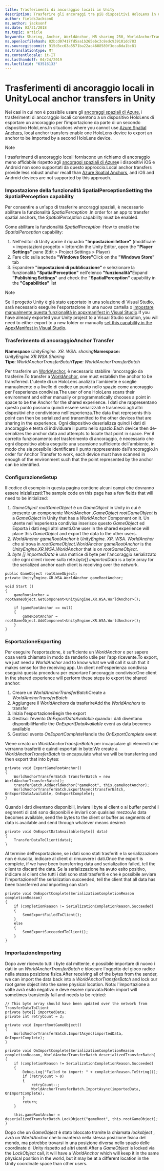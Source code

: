 ```yaml
---
title: Trasferimenti di ancoraggio locali in Unity
description: Trasferire gli ancoraggi tra più dispositivi HoloLens in un'applicazione Unity.
author: fieldsJacksonG
ms.author: jacksonf
ms.date: 03/21/2018
ms.topic: article
keywords: Sharing, Anchor, WorldAnchor, MR sharing 250, WorldAnchorTransferBatch, SpatialPerception, Transfer, local Anchor Transfer, Anchor Export, Anchor import
ms.openlocfilehash: 82bcd07417fd5aa1b265ebc3c8edc939101dd783
ms.sourcegitcommit: 915d3cc63a5571ba22ac4608589f3eca8da1bc81
ms.translationtype: MT
ms.contentlocale: it-IT
ms.lasthandoff: 04/24/2019
ms.locfileid: "63516133"
---
```

# <a name="local-anchor-transfers-in-unity"></a><span data-ttu-id="d1be8-104">Trasferimenti di ancoraggio locali in Unity</span><span class="sxs-lookup"><span data-stu-id="d1be8-104">Local anchor transfers in Unity</span></span>

<span data-ttu-id="d1be8-105">Nei casi in cui non è possibile usare gli <a href="https://docs.microsoft.com/azure/spatial-anchors" target="_blank">ancoraggi spaziali di Azure</a>, i trasferimenti di ancoraggio locali consentono a un dispositivo HoloLens di esportare un ancoraggio per l'importazione da parte di un secondo dispositivo HoloLens.</span><span class="sxs-lookup"><span data-stu-id="d1be8-105">In situations where you cannot use <a href="https://docs.microsoft.com/azure/spatial-anchors" target="_blank">Azure Spatial Anchors</a>, local anchor transfers enable one HoloLens device to export an anchor to be imported by a second HoloLens device.</span></span>

>[!NOTE]
><span data-ttu-id="d1be8-106">I trasferimenti di ancoraggio locali forniscono un richiamo di ancoraggio meno affidabile rispetto agli <a href="https://docs.microsoft.com/azure/spatial-anchors" target="_blank">ancoraggi spaziali di Azure</a>e i dispositivi iOS e Android non sono supportati da questo approccio.</span><span class="sxs-lookup"><span data-stu-id="d1be8-106">Local anchor transfers provide less robust anchor recall than <a href="https://docs.microsoft.com/azure/spatial-anchors" target="_blank">Azure Spatial Anchors</a>, and iOS and Android devices are not supported by this approach.</span></span>

### <a name="setting-the-spatialperception-capability"></a><span data-ttu-id="d1be8-107">Impostazione della funzionalità SpatialPerception</span><span class="sxs-lookup"><span data-stu-id="d1be8-107">Setting the SpatialPerception capability</span></span>

<span data-ttu-id="d1be8-108">Per consentire a un'app di trasferire ancoraggi spaziali, è necessario abilitare la funzionalità *SpatialPerception* .</span><span class="sxs-lookup"><span data-stu-id="d1be8-108">In order for an app to transfer spatial anchors, the *SpatialPerception* capability must be enabled.</span></span>

<span data-ttu-id="d1be8-109">Come abilitare la funzionalità *SpatialPerception* :</span><span class="sxs-lookup"><span data-stu-id="d1be8-109">How to enable the *SpatialPerception* capability:</span></span>
1. <span data-ttu-id="d1be8-110">Nell'editor di Unity aprire il riquadro **"Impostazioni lettore"** (modificare > impostazioni progetto > lettore)</span><span class="sxs-lookup"><span data-stu-id="d1be8-110">In the Unity Editor, open the **"Player Settings"** pane (Edit > Project Settings > Player)</span></span>
2. <span data-ttu-id="d1be8-111">Fare clic sulla scheda **"Windows Store"**</span><span class="sxs-lookup"><span data-stu-id="d1be8-111">Click on the **"Windows Store"** tab</span></span>
3. <span data-ttu-id="d1be8-112">Espandere **"impostazioni di pubblicazione"** e selezionare la funzionalità **"SpatialPerception"** nell'elenco **"funzionalità"**</span><span class="sxs-lookup"><span data-stu-id="d1be8-112">Expand **"Publishing Settings"** and check the **"SpatialPerception"** capability in the **"Capabilities"** list</span></span>

>[!NOTE]
><span data-ttu-id="d1be8-113">Se il progetto Unity è già stato esportato in una soluzione di Visual Studio, sarà necessario eseguire l'esportazione in una nuova cartella o [impostare manualmente questa funzionalità in appxmanifest in Visual Studio](local-anchor-transfers-in-directx.md#set-up-your-app-to-use-the-spatialperception-capability).</span><span class="sxs-lookup"><span data-stu-id="d1be8-113">If you have already exported your Unity project to a Visual Studio solution, you will need to either export to a new folder or manually [set this capability in the AppxManifest in Visual Studio](local-anchor-transfers-in-directx.md#set-up-your-app-to-use-the-spatialperception-capability).</span></span>

### <a name="anchor-transfer"></a><span data-ttu-id="d1be8-114">Trasferimento di ancoraggio</span><span class="sxs-lookup"><span data-stu-id="d1be8-114">Anchor Transfer</span></span>

<span data-ttu-id="d1be8-115">**Namespace** *UnityEngine. XR. WSA. sharing*</span><span class="sxs-lookup"><span data-stu-id="d1be8-115">**Namespace:** *UnityEngine.XR.WSA.Sharing*</span></span><br>
<span data-ttu-id="d1be8-116">**Tipo**: *WorldAnchorTransferBatch*</span><span class="sxs-lookup"><span data-stu-id="d1be8-116">**Type**: *WorldAnchorTransferBatch*</span></span>

<span data-ttu-id="d1be8-117">Per trasferire un [WorldAnchor](coordinate-systems-in-unity.md), è necessario stabilire l'ancoraggio da trasferire.</span><span class="sxs-lookup"><span data-stu-id="d1be8-117">To transfer a [WorldAnchor](coordinate-systems-in-unity.md), one must establish the anchor to be transferred.</span></span> <span data-ttu-id="d1be8-118">L'utente di un HoloLens analizza l'ambiente e sceglie manualmente o a livello di codice un punto nello spazio come ancoraggio per l'esperienza condivisa.</span><span class="sxs-lookup"><span data-stu-id="d1be8-118">The user of one HoloLens scans their environment and either manually or programmatically chooses a point in space to be the Anchor for the shared experience.</span></span> <span data-ttu-id="d1be8-119">I dati che rappresentano questo punto possono quindi essere serializzati e trasmessi agli altri dispositivi che condividono nell'esperienza.</span><span class="sxs-lookup"><span data-stu-id="d1be8-119">The data that represents this point can then be serialized and transmitted to the other devices that are sharing in the experience.</span></span> <span data-ttu-id="d1be8-120">Ogni dispositivo deserializza quindi i dati di ancoraggio e tenta di individuare il punto nello spazio.</span><span class="sxs-lookup"><span data-stu-id="d1be8-120">Each device then de-serializes the anchor data and attempts to locate that point in space.</span></span> <span data-ttu-id="d1be8-121">Per il corretto funzionamento del trasferimento di ancoraggio, è necessario che ogni dispositivo abbia eseguito una scansione sufficiente dell'ambiente, in modo che sia possibile identificare il punto rappresentato dall'ancoraggio.</span><span class="sxs-lookup"><span data-stu-id="d1be8-121">In order for Anchor Transfer to work, each device must have scanned in enough of the environment such that the point represented by the anchor can be identified.</span></span>

### <a name="setup"></a><span data-ttu-id="d1be8-122">Configurazione</span><span class="sxs-lookup"><span data-stu-id="d1be8-122">Setup</span></span>

<span data-ttu-id="d1be8-123">Il codice di esempio in questa pagina contiene alcuni campi che dovranno essere inizializzati:</span><span class="sxs-lookup"><span data-stu-id="d1be8-123">The sample code on this page has a few fields that will need to be initialized:</span></span>
1. <span data-ttu-id="d1be8-124">*GameObject rootGameObject* è un *GameObject* in Unity in cui è presente un componente *WorldAnchor* .</span><span class="sxs-lookup"><span data-stu-id="d1be8-124">*GameObject rootGameObject* is a *GameObject* in Unity that has a *WorldAnchor* Component on it.</span></span> <span data-ttu-id="d1be8-125">Un utente nell'esperienza condivisa inserisce questo *GameObject* ed Esporta i dati negli altri utenti.</span><span class="sxs-lookup"><span data-stu-id="d1be8-125">One user in the shared experience will place this *GameObject* and export the data to the other users.</span></span>
2. <span data-ttu-id="d1be8-126">*WorldAnchor gameRootAnchor* è *UnityEngine. XR. WSA. WorldAnchor* che si trova in *rootGameObject*.</span><span class="sxs-lookup"><span data-stu-id="d1be8-126">*WorldAnchor gameRootAnchor* is the *UnityEngine.XR.WSA.WorldAnchor* that is on *rootGameObject*.</span></span>
3. <span data-ttu-id="d1be8-127">*byte [] importedData* è una matrice di byte per l'ancoraggio serializzato che ogni client riceve sulla rete.</span><span class="sxs-lookup"><span data-stu-id="d1be8-127">*byte[] importedData* is a byte array for the serialized anchor each client is receiving over the network.</span></span>

```
public GameObject rootGameObject;
private UnityEngine.XR.WSA.WorldAnchor gameRootAnchor;

void Start ()
{
    gameRootAnchor = rootGameObject.GetComponent<UnityEngine.XR.WSA.WorldAnchor>();

    if (gameRootAnchor == null)
    {
        gameRootAnchor = rootGameObject.AddComponent<UnityEngine.XR.WSA.WorldAnchor>();
    }
}
```

### <a name="exporting"></a><span data-ttu-id="d1be8-128">Esportazione</span><span class="sxs-lookup"><span data-stu-id="d1be8-128">Exporting</span></span>

<span data-ttu-id="d1be8-129">Per eseguire l'esportazione, è sufficiente un *WorldAnchor* e per sapere cosa verrà chiamato in modo da renderlo utile per l'app ricevente.</span><span class="sxs-lookup"><span data-stu-id="d1be8-129">To export, we just need a *WorldAnchor* and to know what we will call it such that it makes sense for the receiving app.</span></span> <span data-ttu-id="d1be8-130">Un client nell'esperienza condivisa eseguirà questa procedura per esportare l'ancoraggio condiviso:</span><span class="sxs-lookup"><span data-stu-id="d1be8-130">One client in the shared experience will perform these steps to export the shared anchor:</span></span>
1. <span data-ttu-id="d1be8-131">Creare un *WorldAnchorTransferBatch*</span><span class="sxs-lookup"><span data-stu-id="d1be8-131">Create a *WorldAnchorTransferBatch*</span></span>
2. <span data-ttu-id="d1be8-132">Aggiungere il *WorldAnchors* da trasferire</span><span class="sxs-lookup"><span data-stu-id="d1be8-132">Add the *WorldAnchors* to transfer</span></span>
3. <span data-ttu-id="d1be8-133">Inizia l'esportazione</span><span class="sxs-lookup"><span data-stu-id="d1be8-133">Begin the export</span></span>
4. <span data-ttu-id="d1be8-134">Gestisci l'evento *OnExportDataAvailable* quando i dati diventano disponibili</span><span class="sxs-lookup"><span data-stu-id="d1be8-134">Handle the *OnExportDataAvailable* event as data becomes available</span></span>
5. <span data-ttu-id="d1be8-135">Gestisci evento *OnExportComplete*</span><span class="sxs-lookup"><span data-stu-id="d1be8-135">Handle the *OnExportComplete* event</span></span>

<span data-ttu-id="d1be8-136">Viene creato un *WorldAnchorTransferBatch* per incapsulare gli elementi che verranno trasferiti e quindi esportati in byte:</span><span class="sxs-lookup"><span data-stu-id="d1be8-136">We create a *WorldAnchorTransferBatch* to encapsulate what we will be transferring and then export that into bytes:</span></span>

```
private void ExportGameRootAnchor()
{
    WorldAnchorTransferBatch transferBatch = new WorldAnchorTransferBatch();
    transferBatch.AddWorldAnchor("gameRoot", this.gameRootAnchor);
    WorldAnchorTransferBatch.ExportAsync(transferBatch, OnExportDataAvailable, OnExportComplete);
}
```

<span data-ttu-id="d1be8-137">Quando i dati diventano disponibili, inviare i byte al client o al buffer perché i segmenti di dati sono disponibili e inviarli con qualsiasi mezzo:</span><span class="sxs-lookup"><span data-stu-id="d1be8-137">As data becomes available, send the bytes to the client or buffer as segments of data is available and send through whatever means desired:</span></span>

```
private void OnExportDataAvailable(byte[] data)
{
    TransferDataToClient(data);
}
```

<span data-ttu-id="d1be8-138">Al termine dell'esportazione, se i dati sono stati trasferiti e la serializzazione non è riuscita, indicare al client di rimuovere i dati.</span><span class="sxs-lookup"><span data-stu-id="d1be8-138">Once the export is complete, if we have been transferring data and serialization failed, tell the client to discard the data.</span></span> <span data-ttu-id="d1be8-139">Se la serializzazione ha avuto esito positivo, indicare al client che tutti i dati sono stati trasferiti e che è possibile avviare l'importazione:</span><span class="sxs-lookup"><span data-stu-id="d1be8-139">If the serialization succeeded, tell the client that all data has been transferred and importing can start:</span></span>

```
private void OnExportComplete(SerializationCompletionReason completionReason)
{
    if (completionReason != SerializationCompletionReason.Succeeded)
    {
        SendExportFailedToClient();
    }
    else
    {
        SendExportSucceededToClient();
    }
}
```

### <a name="importing"></a><span data-ttu-id="d1be8-140">Importazione</span><span class="sxs-lookup"><span data-stu-id="d1be8-140">Importing</span></span>

<span data-ttu-id="d1be8-141">Dopo aver ricevuto tutti i byte dal mittente, è possibile importare di nuovo i dati in un *WorldAnchorTransferBatch* e bloccare l'oggetto del gioco radice nella stessa posizione fisica.</span><span class="sxs-lookup"><span data-stu-id="d1be8-141">After receiving all of the bytes from the sender, we can import the data back into a *WorldAnchorTransferBatch* and lock our root game object into the same physical location.</span></span> <span data-ttu-id="d1be8-142">Nota: l'importazione a volte avrà esito negativo e deve essere riprovata:</span><span class="sxs-lookup"><span data-stu-id="d1be8-142">Note: import will sometimes transiently fail and needs to be retried:</span></span>

```
// This byte array should have been updated over the network from TransferDataToClient
private byte[] importedData;
private int retryCount = 3;

private void ImportRootGameObject()
{
    WorldAnchorTransferBatch.ImportAsync(importedData, OnImportComplete);
}

private void OnImportComplete(SerializationCompletionReason completionReason, WorldAnchorTransferBatch deserializedTransferBatch)
{
    if (completionReason != SerializationCompletionReason.Succeeded)
    {
        Debug.Log("Failed to import: " + completionReason.ToString());
        if (retryCount > 0)
        {
            retryCount--;
            WorldAnchorTransferBatch.ImportAsync(importedData, OnImportComplete);
        }
        return;
    }

    this.gameRootAnchor = deserializedTransferBatch.LockObject("gameRoot", this.rootGameObject);
}
```

<span data-ttu-id="d1be8-143">Dopo che un *GameObject* è stato bloccato tramite la chiamata *lockobject* , avrà un *WorldAnchor* che lo manterrà nella stessa posizione fisica del mondo, ma potrebbe trovarsi in una posizione diversa nello spazio delle coordinate di Unity rispetto ad altri utenti.</span><span class="sxs-lookup"><span data-stu-id="d1be8-143">After a *GameObject* is locked via the *LockObject* call, it will have a *WorldAnchor* which will keep it in the same physical position in the world, but it may be at a different location in the Unity coordinate space than other users.</span></span>

